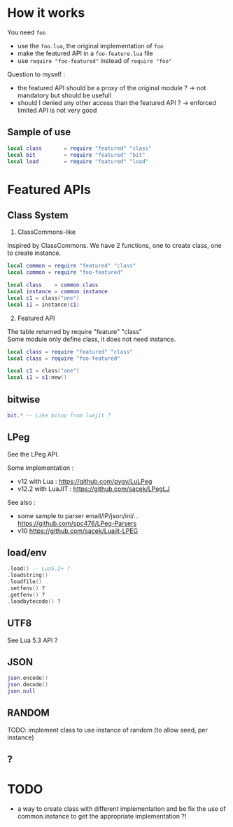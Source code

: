 
How it works
============

You need `foo`
 * use the `foo.lua`, the original implementation of `foo` 
 * make the featured API in a `foo-feature.lua` file
 * use `require "foo-featured"` instead of `require "foo"`

Question to myself :
 * the featured API should be a proxy of the original module ? -> not mandatory but should be usefull
 * should I denied any other access than the featured API ? -> enforced limited API is not very good

Sample of use
-------------

```lua
local class       = require "featured" "class"
local bit         = require "featured" "bit"
local load        = require "featured" "load"
```

Featured APIs
=============

Class System
------------

1. ClassCommons-like

Inspired by ClassCommons. We have 2 functions, one to create class, one to create instance.

```lua
local common = require "featured" "class"
local common = require "foo-featured"

local class    = common.class
local instance = common.instance
local c1 = class("one")
local i1 = instance(c1)
```

2. Featured API

The table returned by require "feature" "class"  
Some module only define class, it does not need instance.

```lua
local class = require "featured" "class"
local class = require "foo-featured"

local c1 = class("one")
local i1 = c1:new()
```

bitwise
-------

```lua
bit.* -- Like bitop from luajit ?
```


LPeg
----

See the LPeg API.

Some implementation :
 * v12   with Lua    : https://github.com/pygy/LuLPeg
 * v12.2 with LuaJIT : https://github.com/sacek/LPegLJ

See also :
 * some sample to parser email/IP/json/ini/... https://github.com/spc476/LPeg-Parsers
 * v10 https://github.com/sacek/Luajit-LPEG


load/env
--------

```lua
.load() -- Lua5.2+ ?
.loadstring() 
.loadfile()
.setfenv() ?
.getfenv() ?
.loadbytecode() ?
```

UTF8
----

See Lua 5.3 API ?

JSON
----

```lua
json.encode()
json.decode()
json.null
```

RANDOM
------

TODO: implement class to use instance of random (to allow seed, per instance)


## ?

# TODO

 * a way to create class with different implementation and be fix the use of common.instance to get the appropriate implementation ?!
